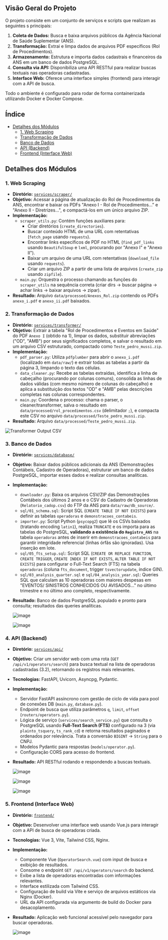 ## Visão Geral do Projeto

O projeto consiste em um conjunto de serviços e scripts que realizam as seguintes s principais:

1.  **Coleta de Dados:** Busca e baixa arquivos públicos da Agência Nacional de Saúde Suplementar (ANS).
2.  **Transformação:** Extrai e limpa dados de arquivos PDF específicos (Rol de Procedimentos).
3.  **Armazenamento:** Estrutura e importa dados cadastrais e financeiros da ANS em um banco de dados PostgreSQL.
4.  **Consulta via API:** Disponibiliza uma API RESTful para realizar buscas textuais nas operadoras cadastradas.
5.  **Interface Web:** Oferece uma interface simples (frontend) para interagir com a API de busca.

Todo o ambiente é configurado para rodar de forma containerizada utilizando Docker e Docker Compose.

## Índice

*   [Detalhes dos Módulos](#detalhes-dos-módulos)
    *   [1. Web Scraping](#1-web-scraping)
    *   [Transformação de Dados](#2-transformação-de-dados)
    *   [Banco de Dados](#3-banco-de-dados)
    *   [API (Backend)](#4-api-backend)
    *   [Frontend (Interface Web)](#5-frontend-interface-web)

## Detalhes dos Módulos

### 1. Web Scraping

*   **Diretório:** [`services/scraper/`](services/scraper/)
*   **Objetivo:** Acessar a página de atualização do Rol de Procedimentos da ANS, encontrar e baixar os PDFs "Anexo I - Rol de Procedimentos..." e "Anexo II - Diretrizes...", e compactá-los em um único arquivo ZIP.
*   **Implementação:**
    *   `scraper_utils.py`: Contém funções auxiliares para:
        *   Criar diretórios (`create_directories`).
        *   Buscar conteúdo HTML de uma URL com retentativas (`fetch_page` usando `requests`).
        *   Encontrar links específicos de PDF no HTML (`find_pdf_links` usando `BeautifulSoup` e `lxml`, procurando por "Anexo I" e "Anexo II").
        *   Baixar um arquivo de uma URL com retentativas (`download_file` usando `requests`).
        *   Criar um arquivo ZIP a partir de uma lista de arquivos (`create_zip` usando `zipfile`).
    *   `main.py`: Orquestra o processo chamando as funções do `scraper_utils` na sequência correta (criar dirs -> buscar página -> achar links -> baixar arquivos -> zipar).
*   **Resultado:** Arquivo `data/processed/Anexos_Rol.zip` contendo os PDFs `anexo_i.pdf` e `anexo_ii.pdf` baixados.


### 2. Transformação de Dados

*   **Diretório:** [`services/transformer/`](services/transformer/)
*   **Objetivo:** Extrair a tabela "Rol de Procedimentos e Eventos em Saúde" do PDF `Anexo I` (obtido na  1), limpar os dados, substituir abreviações ("OD", "AMB") por seus significados completos, e salvar o resultado em um arquivo CSV estruturado, compactado como `Teste_pedro_mussi.zip`.
*   **Implementação:**
    *   `pdf_parser.py`: Utiliza `pdfplumber` para abrir o `anexo_i.pdf` (localizado em `data/raw/`) e extrair todas as tabelas a partir da página 3, limpando o texto das células.
    *   `data_cleaner.py`: Recebe as tabelas extraídas, identifica a linha de cabeçalho (procurando por colunas comuns), consolida as linhas de dados válidas (com mesmo número de colunas do cabeçalho) e aplica a substituição dos textos "OD" e "AMB" pelas descrições completas nas colunas correspondentes.
    *   `main.py`: Coordena o processo: chama o parser, o cleaner/transformer, salva o resultado em `data/processed/rol_procedimentos.csv` (delimitador `;`), e compacta este CSV no arquivo `data/processed/Teste_pedro_mussi.zip`.
*   **Resultado:** Arquivo `data/processed/Teste_pedro_mussi.zip`.

    
![Transformer Output CSV](https://github.com/user-attachments/assets/29379bd4-961f-405f-b64a-668691ec7860)
    

### 3. Banco de Dados

*   **Diretório:** [`services/database/`](services/database/)
*   **Objetivo:** Baixar dados públicos adicionais da ANS (Demonstrações Contábeis, Cadastro de Operadoras), estruturar um banco de dados PostgreSQL, importar esses dados e realizar consultas analíticas.
*   **Implementação:**
    *   `downloader.py`: Baixa os arquivos CSV/ZIP das Demonstrações Contábeis dos últimos 2 anos e o CSV do Cadastro de Operadoras (`Relatorio_cadop.csv`) do FTP da ANS para `data/raw/db_source/`.
    *   `sql/01_schema.sql`: Script SQL (`CREATE TABLE IF NOT EXISTS`) para definir as tabelas `operadoras` e `demonstracoes_contabeis`.
    *   `importer.py`: Script Python (`psycopg2`) que lê os CSVs baixados (tratando encoding `latin1`), realiza `TRUNCATE` e os importa para as tabelas do PostgreSQL, **validando a existência do `Registro_ANS`** na tabela `operadoras` antes de inserir em `demonstracoes_contabeis` para garantir integridade referencial (linhas órfãs são ignoradas). Usa inserção em lote.
    *   `sql/05_fts_setup.sql`: Script SQL (`CREATE OR REPLACE FUNCTION`, `CREATE TRIGGER`, `CREATE INDEX IF NOT EXISTS`, `ALTER TABLE IF NOT EXISTS`) para configurar o Full-Text Search (FTS) na tabela `operadoras` (coluna `fts_document`, trigger `tsvectorupdate`, índice GIN).
    *   `sql/03_analysis_quarter.sql` e `sql/04_analysis_year.sql`: Queries SQL que calculam as 10 operadoras com maiores despesas em "EVENTOS/ SINISTROS CONHECIDOS OU AVISADOS..." no último trimestre e no último ano completo, respectivamente.
*   **Resultado:** Banco de dados PostgreSQL populado e pronto para consulta; resultados das queries analíticas.

    
       ![image](https://github.com/user-attachments/assets/794fdc47-9b7e-4a38-8632-1f8a74ef64d2)

    
       ![image](https://github.com/user-attachments/assets/03f43351-2a5d-49e1-b577-9aee6abab1db)

    
### 4. API (Backend)

*   **Diretório:** [`services/api/`](services/api/)
*   **Objetivo:** Criar um servidor web com uma rota (`GET /api/v1/operators/search`) para busca textual na lista de operadoras cadastradas (3.2), retornando os registros mais relevantes.
*   **Tecnologias:** FastAPI, Uvicorn, Asyncpg, Pydantic.
*   **Implementação:**
    *   Servidor FastAPI assíncrono com gestão de ciclo de vida para pool de conexões DB (`main.py`, `database.py`).
    *   Endpoint de busca que utiliza parâmetros `q`, `limit`, `offset` (`routers/operators.py`).
    *   Lógica de serviço (`services/search_service.py`) que consulta o PostgreSQL usando **Full-Text Search (FTS)** configurado na  3 (via `plainto_tsquery`, `ts_rank_cd`) e retorna resultados paginados e ordenados por relevância. Trata a conversão `BIGINT` -> `String` para o CNPJ.
    *   Modelos Pydantic para respostas (`models/operator.py`).
    *   Configuração CORS para acesso do frontend.
*   **Resultado:** API RESTful rodando e respondendo a buscas textuais.
    
    ![image](https://github.com/user-attachments/assets/ddde35cf-4e2d-4ad1-b542-9f2baa2912de)

    ![image](https://github.com/user-attachments/assets/75fd2b76-575d-43a3-bb55-90dd09bc7e73)

    ![image](https://github.com/user-attachments/assets/02d30197-8ed0-49c0-95fd-b70d345e09f6)


### 5. Frontend (Interface Web)

*   **Diretório:** [`frontend/`](frontend/)
*   **Objetivo:** Desenvolver uma interface web usando Vue.js para interagir com a API de busca de operadoras criada.
*   **Tecnologias:** Vue 3, Vite, Tailwind CSS, Nginx.
*   **Implementação:**
    *   Componente Vue (`OperatorSearch.vue`) com input de busca e exibição de resultados.
    *   Consome o endpoint `GET /api/v1/operators/search` do backend.
    *   Exibe a lista de operadoras encontradas com informações relevantes.
    *   Interface estilizada com Tailwind CSS.
    *   Configuração de build via Vite e serviço de arquivos estáticos via Nginx (Docker).
    *   URL da API configurada via argumento de build do Docker para desacoplamento.
*   **Resultado:** Aplicação web funcional acessível pelo navegador para buscar operadoras.

    ![image](https://github.com/user-attachments/assets/91dbe38e-bf9e-4c59-a136-5cbf636149c4)
